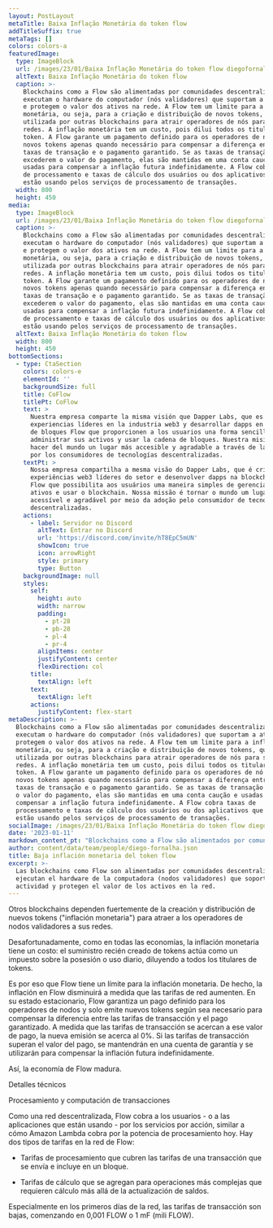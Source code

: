 ```yaml
---
layout: PostLayout
metaTitle: Baixa Inflação Monetária do token flow
addTitleSuffix: true
metaTags: []
colors: colors-a
featuredImage:
  type: ImageBlock
  url: /images/23/01/Baixa Inflação Monetária do token flow diegofornalha.png
  altText: Baixa Inflação Monetária do token flow
  caption: >-
    Blockchains como a Flow são alimentadas por comunidades descentralizadas que
    executam o hardware do computador (nós validadores) que suportam a atividade
    e protegem o valor dos ativos na rede. A Flow tem um limite para a inflação
    monetária, ou seja, para a criação e distribuição de novos tokens, que é
    utilizada por outras blockchains para atrair operadores de nós para suas
    redes. A inflação monetária tem um custo, pois dilui todos os titulares de
    token. A Flow garante um pagamento definido para os operadores de nó e emite
    novos tokens apenas quando necessário para compensar a diferença entre as
    taxas de transação e o pagamento garantido. Se as taxas de transação
    excederem o valor do pagamento, elas são mantidas em uma conta caução e
    usadas para compensar a inflação futura indefinidamente. A Flow cobra taxas
    de processamento e taxas de cálculo dos usuários ou dos aplicativos que eles
    estão usando pelos serviços de processamento de transações.
  width: 800
  height: 450
media:
  type: ImageBlock
  url: /images/23/01/Baixa Inflação Monetária do token flow diegofornalha.png
  caption: >-
    Blockchains como a Flow são alimentadas por comunidades descentralizadas que
    executam o hardware do computador (nós validadores) que suportam a atividade
    e protegem o valor dos ativos na rede. A Flow tem um limite para a inflação
    monetária, ou seja, para a criação e distribuição de novos tokens, que é
    utilizada por outras blockchains para atrair operadores de nós para suas
    redes. A inflação monetária tem um custo, pois dilui todos os titulares de
    token. A Flow garante um pagamento definido para os operadores de nó e emite
    novos tokens apenas quando necessário para compensar a diferença entre as
    taxas de transação e o pagamento garantido. Se as taxas de transação
    excederem o valor do pagamento, elas são mantidas em uma conta caução e
    usadas para compensar a inflação futura indefinidamente. A Flow cobra taxas
    de processamento e taxas de cálculo dos usuários ou dos aplicativos que eles
    estão usando pelos serviços de processamento de transações.
  altText: Baixa Inflação Monetária do token flow
  width: 800
  height: 450
bottomSections:
  - type: CtaSection
    colors: colors-e
    elementId: ''
    backgroundSize: full
    title: CoFlow
    titlePt: CoFlow
    text: >
      Nuestra empresa comparte la misma visión que Dapper Labs, que es crear
      experiencias líderes en la industria web3 y desarrollar dapps en la cadena
      de bloques Flow que proporcionen a los usuarios una forma sencilla de
      administrar sus activos y usar la cadena de bloques. Nuestra misión es
      hacer del mundo un lugar más accesible y agradable a través de la adopción
      por los consumidores de tecnologías descentralizadas.
    textPt: >
      Nossa empresa compartilha a mesma visão do Dapper Labs, que é criar
      experiências web3 líderes do setor e desenvolver dapps na blockchain da
      Flow que possibilita aos usuários uma maneira simples de gerenciar seus
      ativos e usar o blockchain. Nossa missão é tornar o mundo um lugar mais
      acessível e agradável por meio da adoção pelo consumidor de tecnologias
      descentralizadas.
    actions:
      - label: Servidor no Discord
        altText: Entrar no Discord
        url: 'https://discord.com/invite/hT8EpC5mUN'
        showIcon: true
        icon: arrowRight
        style: primary
        type: Button
    backgroundImage: null
    styles:
      self:
        height: auto
        width: narrow
        padding:
          - pt-28
          - pb-28
          - pl-4
          - pr-4
        alignItems: center
        justifyContent: center
        flexDirection: col
      title:
        textAlign: left
      text:
        textAlign: left
      actions:
        justifyContent: flex-start
metaDescription: >-
  Blockchains como a Flow são alimentadas por comunidades descentralizadas que
  executam o hardware do computador (nós validadores) que suportam a atividade e
  protegem o valor dos ativos na rede. A Flow tem um limite para a inflação
  monetária, ou seja, para a criação e distribuição de novos tokens, que é
  utilizada por outras blockchains para atrair operadores de nós para suas
  redes. A inflação monetária tem um custo, pois dilui todos os titulares de
  token. A Flow garante um pagamento definido para os operadores de nó e emite
  novos tokens apenas quando necessário para compensar a diferença entre as
  taxas de transação e o pagamento garantido. Se as taxas de transação excederem
  o valor do pagamento, elas são mantidas em uma conta caução e usadas para
  compensar a inflação futura indefinidamente. A Flow cobra taxas de
  processamento e taxas de cálculo dos usuários ou dos aplicativos que eles
  estão usando pelos serviços de processamento de transações.
socialImage: /images/23/01/Baixa Inflação Monetária do token flow diegofornalha.png
date: '2023-01-11'
markdown_content_pt: "Blockchains como a Flow são alimentados por comunidades descentralizadas que executam o hardware do computador (“nós validadores”) que suportam a atividade e protegem o valor dos ativos na rede.\n\nOutros blockchains dependem fortemente da criação e distribuição de novos tokens (“inflação monetária”) para atrair operadores de nós validadores para suas redes.\n\nInfelizmente, como em todas as economias, a inflação monetária tem um custo: o suprimento recém-criado de tokens atua como um imposto sobre a posse ou uso do dia-a-dia, diluindo todos os titulares de token.\n\nÉ por isso que a Flow tem um limite para a inflação monetária. Na verdade, a inflação na Flow diminuirá à medida que as taxas de rede aumentarem. Em seu estado estacionário, a Flow garante um pagamento definido para os operadores de nó e apenas emite novos tokens conforme necessário para compensar a diferença entre as taxas de transação e o pagamento garantido. À medida que as taxas de transação se aproximam desse valor de pagamento, a nova emissão se aproxima de 0%. Se as taxas de transação excederem o valor do pagamento, elas serão mantidas em uma conta caução e usadas para compensar a inflação futura indefinidamente.\n\nAssim a economia da Flow amadurecem.\n\n# **Detalhes técnicos**\n\n### **Processamento e computação de transações**\n\nComo uma rede descentralizada, a Flow cobra dos usuários – ou dos aplicativos que eles estão usando – pelos serviços por ação, semelhante à forma como o Amazon Lambda cobra pelo poder de processamento hoje. Existem dois tipos de taxas na rede Flow:\n\n*   **Taxas de processamento**\n\n    \_que cobrem as taxas de uma transação a ser enviada e incluída em um bloco.\n\n*   **Taxas de cálculo**\n\n    \_que são adicionadas para operações mais complexas que exigem cálculo além da atualização de saldos.\n\nEspecialmente nos primeiros dias da rede, as taxas de transação são baixas, começando em 0,001 FLOW ou 1 mF (mili FLOW).\n"
author: content/data/team/people/diego-fornalha.json
title: Baja inflación monetaria del token flow
excerpt: >-
  Las blockchains como Flow son alimentadas por comunidades descentralizadas que
  ejecutan el hardware de la computadora (nodos validadores) que soportan la
  actividad y protegen el valor de los activos en la red.
---
```

Otros blockchains dependen fuertemente de la creación y distribución de nuevos tokens ("inflación monetaria") para atraer a los operadores de nodos validadores a sus redes.

Desafortunadamente, como en todas las economías, la inflación monetaria tiene un costo: el suministro recién creado de tokens actúa como un impuesto sobre la posesión o uso diario, diluyendo a todos los titulares de tokens.

Es por eso que Flow tiene un límite para la inflación monetaria. De hecho, la inflación en Flow disminuirá a medida que las tarifas de red aumenten. En su estado estacionario, Flow garantiza un pago definido para los operadores de nodos y solo emite nuevos tokens según sea necesario para compensar la diferencia entre las tarifas de transacción y el pago garantizado. A medida que las tarifas de transacción se acercan a ese valor de pago, la nueva emisión se acerca al 0%. Si las tarifas de transacción superan el valor del pago, se mantendrán en una cuenta de garantía y se utilizarán para compensar la inflación futura indefinidamente.

Así, la economía de Flow madura.

Detalles técnicos

Procesamiento y computación de transacciones

Como una red descentralizada, Flow cobra a los usuarios - o a las aplicaciones que están usando - por los servicios por acción, similar a cómo Amazon Lambda cobra por la potencia de procesamiento hoy. Hay dos tipos de tarifas en la red de Flow:

*   Tarifas de procesamiento que cubren las tarifas de una transacción que se envía e incluye en un bloque.

*   Tarifas de cálculo que se agregan para operaciones más complejas que requieren cálculo más allá de la actualización de saldos.

Especialmente en los primeros días de la red, las tarifas de transacción son bajas, comenzando en 0,001 FLOW o 1 mF (mili FLOW).
